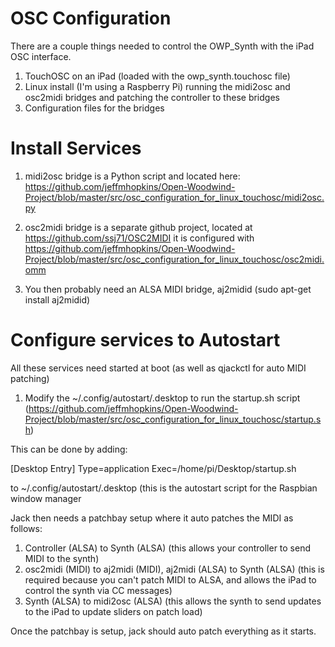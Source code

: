# OSC Configuration

There are a couple things needed to control the OWP_Synth with the iPad OSC interface.

1. TouchOSC on an iPad (loaded with the owp_synth.touchosc file)
2. Linux install (I'm using a Raspberry Pi) running the midi2osc and osc2midi bridges and patching the controller to these bridges
3. Configuration files for the bridges

# Install Services

1. midi2osc bridge is a Python script and located here: https://github.com/jeffmhopkins/Open-Woodwind-Project/blob/master/src/osc_configuration_for_linux_touchosc/midi2osc.py

2. osc2midi bridge is a separate github project, located at https://github.com/ssj71/OSC2MIDI it is configured with https://github.com/jeffmhopkins/Open-Woodwind-Project/blob/master/src/osc_configuration_for_linux_touchosc/osc2midi.omm

3. You then probably need an ALSA MIDI bridge, aj2midid (sudo apt-get install aj2midid)

# Configure services to Autostart

All these services need started at boot (as well as qjackctl for auto MIDI patching)

1. Modify the ~/.config/autostart/.desktop to run the startup.sh script (https://github.com/jeffmhopkins/Open-Woodwind-Project/blob/master/src/osc_configuration_for_linux_touchosc/startup.sh) 

This can be done by adding:

[Desktop Entry]
Type=application
Exec=/home/pi/Desktop/startup.sh

to ~/.config/autostart/.desktop (this is the autostart script for the Raspbian window manager

Jack then needs a patchbay setup where it auto patches the MIDI as follows:
1. Controller (ALSA) to Synth (ALSA) (this allows your controller to send MIDI to the synth)
2. osc2midi (MIDI) to aj2midi (MIDI), aj2midi (ALSA) to Synth (ALSA) (this is required because you can't patch MIDI to ALSA, and allows the iPad to control the synth via CC messages)
3. Synth (ALSA) to midi2osc (ALSA) (this allows the synth to send updates to the iPad to update sliders on patch load)

Once the patchbay is setup, jack should auto patch everything as it starts.
